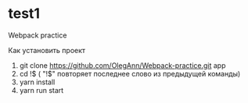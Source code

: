 # test1
Webpack practice


Как установить проект 
1. git clone https://github.com/OlegAnn/Webpack-practice.git app
2. cd !$ ( "!$" повторяет последнее слово из предыдущей команды)
3. yarn install
4. yarn run start

